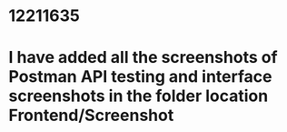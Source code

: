 # 12211635
# I have added all the screenshots of Postman API testing and interface screenshots in the folder location Frontend/Screenshot
